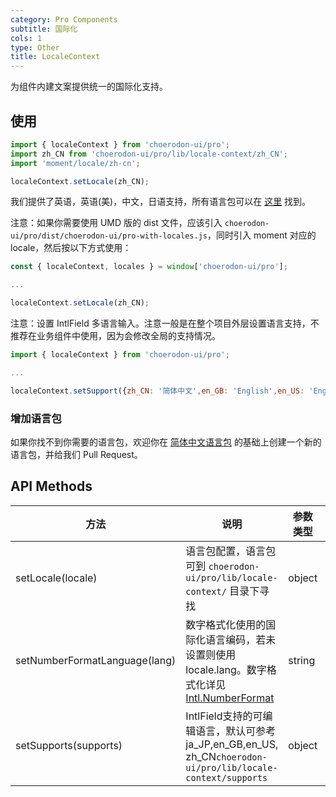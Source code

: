 ```yaml
---
category: Pro Components
subtitle: 国际化
cols: 1
type: Other
title: LocaleContext
---
```


为组件内建文案提供统一的国际化支持。

## 使用

```jsx
import { localeContext } from 'choerodon-ui/pro';
import zh_CN from 'choerodon-ui/pro/lib/locale-context/zh_CN';
import 'moment/locale/zh-cn';

localeContext.setLocale(zh_CN);

```

我们提供了英语，英语(美)，中文，日语支持，所有语言包可以在 [这里](https://github.com/open-hand/choerodon-ui/blob/master/components-pro/locale-context/) 找到。

注意：如果你需要使用 UMD 版的 dist 文件，应该引入 `choerodon-ui/pro/dist/choerodon-ui/pro-with-locales.js`，同时引入 moment 对应的 locale，然后按以下方式使用：

```jsx
const { localeContext, locales } = window['choerodon-ui/pro'];

...

localeContext.setLocale(zh_CN);
```
注意：设置 IntlField 多语言输入。注意一般是在整个项目外层设置语言支持，不推荐在业务组件中使用，因为会修改全局的支持情况。

```jsx
import { localeContext } from 'choerodon-ui/pro';

...

localeContext.setSupport({zh_CN: '简体中文',en_GB: 'English',en_US: 'English(US)',ja_JP:'日本語');
```

### 增加语言包

如果你找不到你需要的语言包，欢迎你在 [简体中文语言包](https://github.com/open-hand/choerodon-ui/blob/master/components-pro/locale-context/zh_CN.tsx) 的基础上创建一个新的语言包，并给我们 Pull Request。

## API Methods

| 方法 | 说明 | 参数类型 | 默认值 |
| --- | --- | --- | --- |
| setLocale(locale) | 语言包配置，语言包可到 `choerodon-ui/pro/lib/locale-context/` 目录下寻找 | object | choerodon-ui/pro/lib/locale-context/zh_CN |
| setNumberFormatLanguage(lang) | 数字格式化使用的国际化语言编码，若未设置则使用locale.lang。数字格式化详见[Intl.NumberFormat](https://developer.mozilla.org/en-US/docs/Web/JavaScript/Reference/Global_Objects/Intl/NumberFormat) | string |  |
| setSupports(supports) | IntlField支持的可编辑语言，默认可参考ja_JP,en_GB,en_US, zh_CN`choerodon-ui/pro/lib/locale-context/supports`  | object | {zh_CN: '简体中文',en_GB: 'English',en_US: 'English(US)'} |
